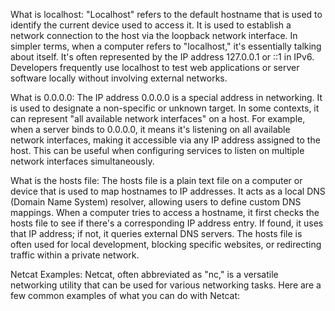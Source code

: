 What is localhost:
"Localhost" refers to the default hostname that is used to identify the current device used to access it. It is used to establish a network connection to the host via the loopback network interface. In simpler terms, when a computer refers to "localhost," it's essentially talking about itself. It's often represented by the IP address 127.0.0.1 or ::1 in IPv6. Developers frequently use localhost to test web applications or server software locally without involving external networks.

What is 0.0.0.0:
The IP address 0.0.0.0 is a special address in networking. It is used to designate a non-specific or unknown target. In some contexts, it can represent "all available network interfaces" on a host. For example, when a server binds to 0.0.0.0, it means it's listening on all available network interfaces, making it accessible via any IP address assigned to the host. This can be useful when configuring services to listen on multiple network interfaces simultaneously.

What is the hosts file:
The hosts file is a plain text file on a computer or device that is used to map hostnames to IP addresses. It acts as a local DNS (Domain Name System) resolver, allowing users to define custom DNS mappings. When a computer tries to access a hostname, it first checks the hosts file to see if there's a corresponding IP address entry. If found, it uses that IP address; if not, it queries external DNS servers. The hosts file is often used for local development, blocking specific websites, or redirecting traffic within a private network.

Netcat Examples:
Netcat, often abbreviated as "nc," is a versatile networking utility that can be used for various networking tasks. Here are a few common examples of what you can do with Netcat:
